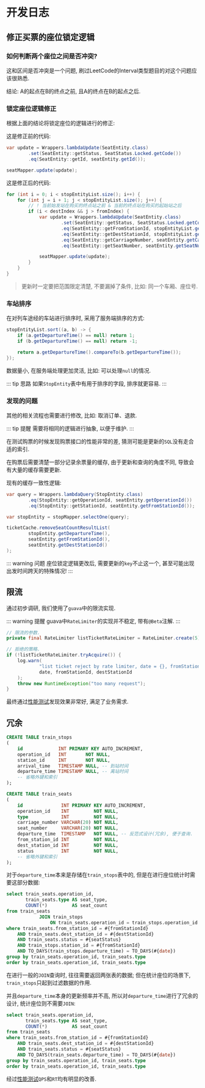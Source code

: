 # 开发日志

## 修正买票的座位锁定逻辑

### 如何判断两个座位之间是否冲突?

这和区间是否冲突是一个问题, 刷过LeetCode的Interval类型题目的对这个问题应该很熟悉.

结论: A的起点在B的终点之前, 且A的终点在B的起点之后.

### 锁定座位逻辑修正

根据上面的结论将锁定座位的逻辑进行的修正:

这是修正前的代码:

```java
var update = Wrappers.lambdaUpdate(SeatEntity.class)
        .set(SeatEntity::getStatus, SeatStatus.Locked.getCode())
        .eq(SeatEntity::getId, seatEntity.getId());

seatMapper.update(update);
```

这是修正后的代码:

```java
for (int i = 0; i < stopEntityList.size(); i++) {
    for (int j = i + 1; j < stopEntityList.size(); j++) {
        // ! 当前始发站在购买的终点站之前 & 当前的终点站在购买的起始站之后
        if (i < destIndex && j > fromIndex) {
            var update = Wrappers.lambdaUpdate(SeatEntity.class)
                    .set(SeatEntity::getStatus, SeatStatus.Locked.getCode())
                    .eq(SeatEntity::getFromStationId, stopEntityList.get(i).getStationId())
                    .eq(SeatEntity::getDestStationId, stopEntityList.get(j).getStationId())
                    .eq(SeatEntity::getCarriageNumber, seatEntity.getCarriageNumber())
                    .eq(SeatEntity::getSeatNumber, seatEntity.getSeatNumber());

            seatMapper.update(update);
        }
    }
}
```

> 更新时一定要把范围限定清楚, 不要漏掉了条件, 比如: 同一个车厢、座位号.

### 车站排序

在对列车途经的车站进行排序时, 采用了服务端排序的方式:

```java
stopEntityList.sort((a, b) -> {
    if (a.getDepartureTime() == null) return 1;
    if (b.getDepartureTime() == null) return -1;

    return a.getDepartureTime().compareTo(b.getDepartureTime());
});
```

数据量小, 在服务端处理更加灵活, 比如: 可以处理`null`的情况.

::: tip 思路
如果`StopEntity`表中有用于排序的字段, 排序就更容易.
:::

### 发现的问题

其他的相关流程也需要进行修改, 比如: 取消订单、退款.

::: tip 提醒
需要将相同的逻辑进行抽象, 以便于维护.
:::

在测试购票的时候发现购票接口的性能非常的差, 猜测可能是更新的`SQL`没有走合适的索引.

在购票后需要清楚一部分记录余票量的缓存, 由于更新和查询的角度不同, 导致会有大量的缓存需要更新.

现有的缓存一致性逻辑:

```java
var query = Wrappers.lambdaQuery(StopEntity.class)
        .eq(StopEntity::getOperationId, seatEntity.getOperationId())
        .eq(StopEntity::getStationId, seatEntity.getFromStationId());

var stopEntity = stopMapper.selectOne(query);

ticketCache.removeSeatCountResultList(
        stopEntity.getDepartureTime(),
        seatEntity.getFromStationId(),
        seatEntity.getDestStationId()
);
```

::: warning 问题
座位锁定逻辑更改后, 需要更新的`key`不止这一个, 甚至可能出现出发时间跨天的特殊情况!
:::

## 限流

通过初步调研, 我们使用了`guava`中的限流实现.

::: warning 提醒
guava中`RateLimiter`的实现并不稳定, 带有`@Beta`注解.
:::

```java
// 限流的参数.
private final RateLimiter listTicketRateLimiter = RateLimiter.create(5);

// 拒绝的策略.
if (!listTicketRateLimiter.tryAcquire()) {
    log.warn(
            "list ticket reject by rate limiter, date = {}, fromStationId = {}, destStationId = {}",
            date, fromStationId, destStationId
    );
    throw new RuntimeException("too many request");
}
```

最终通过[性能测试](./Test-Report.md#限流场景下性能测试)发现效果非常好, 满足了业务需求.

## 冗余

```sql
CREATE TABLE train_stops
(
    id             INT PRIMARY KEY AUTO_INCREMENT,
    operation_id   INT       NOT NULL,
    station_id     INT       NOT NULL,
    arrival_time   TIMESTAMP NULL, -- 到站时间
    departure_time TIMESTAMP NULL, -- 离站时间
    -- 省略外键和索引
);

CREATE TABLE train_seats
(
    id              INT PRIMARY KEY AUTO_INCREMENT,
    operation_id    INT         NOT NULL,
    type            INT         NOT NULL,
    carriage_number VARCHAR(20) NOT NULL,
    seat_number     VARCHAR(20) NOT NULL,
    departure_time  TIMESTAMP   NOT NULL, -- 反范式设计(冗余), 便于查询.
    from_station_id INT         NOT NULL,
    dest_station_id INT         NOT NULL,
    status          INT         NOT NULL,
    -- 省略外键和索引
);
```

对于`departure_time`本来是存储在`train_stops`表中的, 但是在进行座位统计时需要这部分数据:

```sql
select train_seats.operation_id,
       train_seats.type AS seat_type,
       COUNT(*)         AS seat_count
from train_seats
            JOIN train_stops
                ON train_seats.operation_id = train_stops.operation_id
where train_seats.from_station_id = #{fromStationId}
    AND train_seats.dest_station_id = #{destStationId}
    AND train_seats.status = #{seatStatus}
    AND train_stops.station_id = #{fromStationId}
    AND TO_DAYS(train_stops.departure_time) = TO_DAYS(#{date})
group by train_seats.operation_id, train_seats.type
order by train_seats.operation_id, train_seats.type
```

在进行一般的`JOIN`查询时, 往往需要返回两张表的数据; 但在统计座位的场景下, `train_stops`只起到过滤数据的作用.

并且`departure_time`本身的更新频率并不高, 所以对`departure_time`进行了冗余的设计, 统计座位则不需要`JOIN`:

```sql
select train_seats.operation_id,
       train_seats.type AS seat_type,
       COUNT(*)         AS seat_count
from train_seats
where train_seats.from_station_id = #{fromStationId}
    AND train_seats.dest_station_id = #{destStationId}
    AND train_seats.status = #{seatStatus}
    AND TO_DAYS(train_seats.departure_time) = TO_DAYS(#{date})
group by train_seats.operation_id, train_seats.type
order by train_seats.operation_id, train_seats.type
```

经过[性能测试](./Test-Report.md#冗余)`QPS`和`RT`均有明显的改善.
